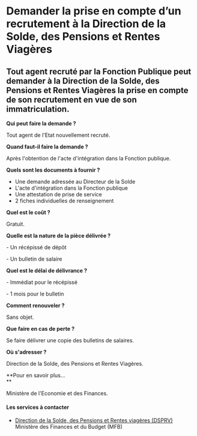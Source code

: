 # Demander la prise en compte d’un recrutement à la Direction de la Solde, des Pensions et Rentes Viagères

Tout agent recruté par la Fonction Publique peut demander à la Direction de la Solde, des Pensions et Rentes Viagères la prise en compte de son recrutement en vue de son immatriculation.
------------------------------------------------------------------------------------------------------------------------------------------------------------------------------------------

**Qui peut faire la demande ?**

Tout agent de l'Etat nouvellement recruté.

**Quand faut-il faire la demande ?**

Après l'obtention de l'acte d'intégration dans la Fonction publique.    

**Quels sont les documents à fournir ?**

*   Une demande adressée au Directeur de la Solde
*   L'acte d'intégration dans la Fonction publique
*   Une attestation de prise de service
*   2 fiches individuelles de renseignement

**Quel est le coût ?**

Gratuit.

**Quelle est la nature de la pièce délivrée ?**

\- Un récépissé de dépôt

\- Un bulletin de salaire

**Quel est le délai de délivrance ?**

\- Immédiat pour le récépissé

\- 1 mois pour le bulletin

**Comment renouveler ?**

Sans objet.

**Que faire en cas de perte ?**

Se faire délivrer une copie des bulletins de salaires.

**Où s'adresser ?**

Direction de la Solde, des Pensions et Rentes Viagères.

**Pour en savoir plus...  
**

Ministère de l'Economie et des Finances.

#### Les services à contacter

*   [Direction de la Solde, des Pensions et Rentes viagères (DSPRV)](../../../services/direction-de-la-solde-des-pensions-et-rentes-viageres-dsprv.md) Ministère des Finances et du Budget (MFB)